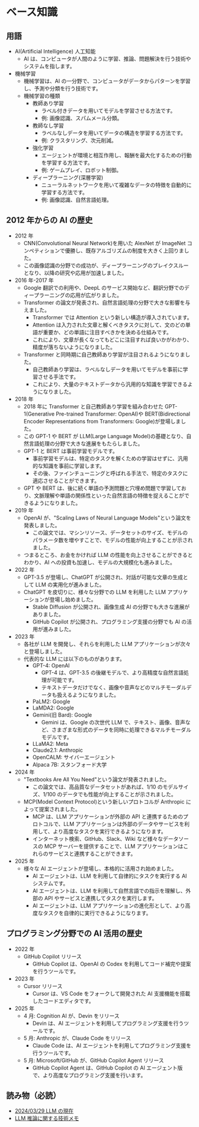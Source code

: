# ベース知識

## 用語

- AI(Artificial Intelligence) 人工知能
  - AI は、コンピュータが人間のように学習、推論、問題解決を行う技術やシステムを指します。
- 機械学習
  - 機械学習は、AI の一分野で、コンピュータがデータからパターンを学習し、予測や分類を行う技術です。
  - 機械学習の種類
    - 教師あり学習
      - ラベル付きデータを用いてモデルを学習させる方法です。
      - 例: 画像認識、スパムメール分類。
    - 教師なし学習
      - ラベルなしデータを用いてデータの構造を学習する方法です。
      - 例: クラスタリング、次元削減。
    - 強化学習
      - エージェントが環境と相互作用し、報酬を最大化するための行動を学習する方法です。
      - 例: ゲームプレイ、ロボット制御。
    - ディープラーニング(深層学習)
      - ニューラルネットワークを用いて複雑なデータの特徴を自動的に学習する方法です。
      - 例: 画像認識、自然言語処理。

## 2012 年からの AI の歴史

- 2012 年
  - CNN(Convolutional Neural Network)を用いた AlexNet が ImageNet コンペティションで優勝し、既存アルゴリズムの制度を大きく上回りました。
  - この画像認識の分野での成功が、ディープラーニングのブレイクスルーとなり、以降の研究や応用が加速しました。
- 2016 年-2017 年
  - Google 翻訳での利用や、DeepL のサービス開始など、翻訳分野でのディープラーニングの応用が広がりました。
  - Transformer の論文が発表され、自然言語処理の分野で大きな影響を与えました。
    - Transformer では Attention という新しい構造が導入されています。
    - Attention は入力された文章と解くべきタスクに対して、文のどの単語が重要か、どの単語に注目すべきかを決める仕組みです。
    - これにより、文章が長くなってもどこに注目すれば良いかがわかり、精度が落ちないようになりました。
  - Transformer と同時期に自己教師あり学習が注目されるようになりました。
    - 自己教師あり学習は、ラベルなしデータを用いてモデルを事前に学習させる手法です。
    - これにより、大量のテキストデータから汎用的な知識を学習できるようになりました。
- 2018 年
  - 2018 年に Transformer と自己教師あり学習を組み合わせた GPT-1(Generative Pre-trained Transformer: OpenAI)や BERT(Bidirectional Encoder Representations from Transformers: Google)が登場しました。
  - この GPT-1 や BERT が LLM(Large Language Model)の基礎となり、自然言語処理の分野で大きな進展をもたらしました。
  - GPT-1 と BERT は事前学習モデルです。
    - 事前学習モデルは、特定のタスクを解くための学習はせずに、汎用的な知識を事前に学習します。
    - その後、ファインチューニングと呼ばれる手法で、特定のタスクに適応させることができます。
  - GPT や BERT は、後に続く単語の予測問題と穴埋め問題で学習しており、文脈理解や単語の関係性といった自然言語の特徴を捉えることができるようになりました。
- 2019 年
  - OpenAI が、"Scaling Laws of Neural Language Models"という論文を発表しました。
    - この論文では、マシンリソース、データセットのサイズ、モデルのパラメータ数を増やすことで、モデルの性能が向上することが示されました。
  - つまるところ、お金をかければ LLM の性能を向上させることができるとわかり、AI への投資も加速し、モデルの大規模化も進みました。
- 2022 年
  - GPT-3.5 が登場し、ChatGPT が公開され、対話が可能な文章の生成として LLM の実用化が進みました。
  - ChatGPT を皮切りに、様々な分野での LLM を利用した LLM アプリケーションが登場し始めました。
    - Stable Diffusion が公開され、画像生成 AI の分野でも大きな進展がありました。
    - GitHub Copilot が公開され、プログラミング支援の分野でも AI の活用が進みました。
- 2023 年
  - 各社が LLM を開発し、それらを利用した LLM アプリケーションが次々と登場しました。
  - 代表的な LLM には以下のものがあります。
    - GPT-4: OpenAI
      - GPT-4 は、GPT-3.5 の後継モデルで、より高精度な自然言語処理が可能です。
      - テキストデータだけでなく、画像や音声などのマルチモーダルデータも扱えるようになりました。
    - PaLM2: Google
    - LaMDA2: Google
    - Gemini(旧 Bard): Google
      - Gemini は、Google の次世代 LLM で、テキスト、画像、音声など、さまざまな形式のデータを同時に処理できるマルチモーダルモデルです。
    - LLaMA2: Meta
    - Claude2.1: Anthropic
    - OpenCALM: サイバーエージェント
    - Alpaca 7B: スタンフォード大学
- 2024 年
  - "Textbooks Are All You Need"という論文が発表されました。
    - この論文では、高品質なデータセットがあれば、1/10 のモデルサイズ、1/100 のデータでも性能が向上することが示されました。
  - MCP(Model Context Protocol)という新しいプロトコルが Anthropic によって提案されました。
    - MCP は、LLM アプリケーションが外部の API と連携するためのプロトコルで、LLM アプリケーションは外部のデータやサービスを利用して、より高度なタスクを実行できるようになります。
    - インターネット検索、GitHub、Slack、Wiki など様々なデータソースの MCP サーバーを提供することで、LLM アプリケーションはこれらのサービスと連携することができます。
- 2025 年
  - 様々な AI エージェントが登場し、本格的に活用され始めました。
    - AI エージェントは、LLM を利用して自律的にタスクを実行する AI システムです。
    - AI エージェントは、LLM を利用して自然言語での指示を理解し、外部の API やサービスと連携してタスクを実行します。
    - AI エージェントは、LLM アプリケーションの進化形として、より高度なタスクを自律的に実行できるようになります。

## プログラミング分野での AI 活用の歴史

- 2022 年
  - GitHub Copilot リリース
    - GitHub Copilot は、OpenAI の Codex を利用してコード補完や提案を行うツールです。
- 2023 年
  - Cursor リリース
    - Cursor は、VS Code をフォークして開発された AI 支援機能を搭載したコードエディタです。
- 2025 年
  - 4 月: Cognition AI が、Devin をリリース
    - Devin は、AI エージェントを利用してプログラミング支援を行うツールです。
  - 5 月: Anthropic が、Claude Code をリリース
    - Claude Code は、AI エージェントを利用してプログラミング支援を行うツールです。
  - 5 月: Microsoft/GitHub が、GitHub Copilot Agent リリース
    - GitHub Copilot Agent は、GitHub Copilot の AI エージェント版で、より高度なプログラミング支援を行います。

## 読み物（必読）

- [2024/03/29 LLM の現在](https://speakerdeck.com/pfn/llm-no-genzai-imos)
- [LLM 推論に関する技術メモ](https://zenn.dev/cube/books/460bb068d9613a/viewer/3b18b4)

